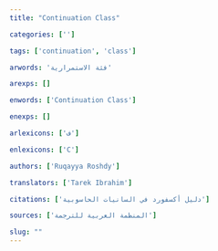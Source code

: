 ```yaml
---
title: "Continuation Class"

categories: ['']

tags: ['continuation', 'class']

arwords: 'فئة الاستمرارية'

arexps: []

enwords: ['Continuation Class']

enexps: []

arlexicons: ['ف']

enlexicons: ['C']

authors: ['Ruqayya Roshdy']

translators: ['Tarek Ibrahim']

citations: ['دليل أكسفورد في السانيات الحاسوبية']

sources: ['المنظمة العربية للترجمة']

slug: ""
---
```

